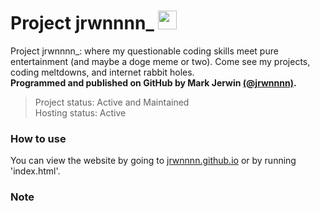 # Project jrwnnnn_ <img src="https://upload.wikimedia.org/wikipedia/commons/thumb/6/61/HTML5_logo_and_wordmark.svg/512px-HTML5_logo_and_wordmark.svg.png" style="height:30px;">

<!-- PROGRAMMING LANGUAGE ICONS
HTML: https://upload.wikimedia.org/wikipedia/commons/thumb/6/61/HTML5_logo_and_wordmark.svg/512px-HTML5_logo_and_wordmark.svg.png
JAVA: https://upload.wikimedia.org/wikipedia/en/thumb/3/30/Java_programming_language_logo.svg/1200px-Java_programming_language_logo.svg.png
Python: https://upload.wikimedia.org/wikipedia/commons/thumb/c/c3/Python-logo-notext.svg/1869px-Python-logo-notext.svg.png
mySQL: https://upload.wikimedia.org/wikipedia/labs/8/8e/Mysql_logo.png
-->

Project jrwnnnn_:  where my questionable coding skills meet pure entertainment (and maybe a doge meme or two).  Come see my projects, coding meltdowns, and internet rabbit holes.<br>
**Programmed and published on GitHub by Mark Jerwin [(@jrwnnnn)](https://github.com/jrwnnnn).** <br>
> Project status: Active and Maintained <br>
> Hosting status: Active <br>
### How to use
You can view the website by going to [jrwnnnn.github.io](https://jrwnnnn.github.io) or by  running 'index.html'.
### Note
